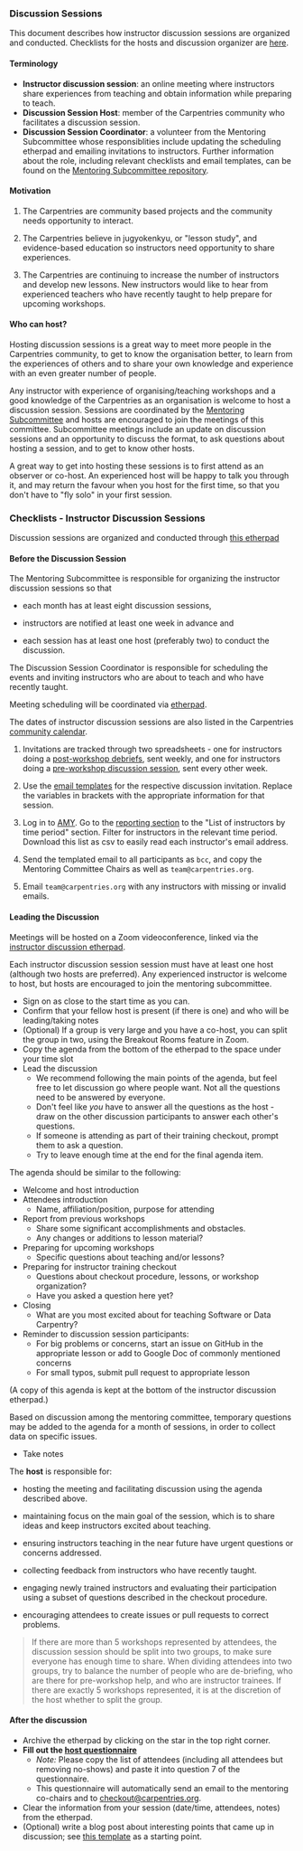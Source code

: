 ### Discussion Sessions

This document describes how instructor discussion sessions are organized and conducted.  Checklists for the hosts and discussion organizer are [here](#checklists-instructor-discussion-sessions).  

#### Terminology

-   **Instructor discussion session**: an online meeting where instructors share experiences from teaching and obtain information while preparing to teach.
-   **Discussion Session Host**: member of the Carpentries community who facilitates a discussion session.
-   **Discussion Session Coordinator**: a volunteer from the Mentoring Subcommittee whose responsiblities include updating the scheduling etherpad and emailing invitations to instructors. Further information about the role, including relevant checklists and email templates, can be found on the [Mentoring Subcommittee repository](https://github.com/carpentries/mentoring/blob/master/roles/discussion-coordinators.md).

#### Motivation

1. The Carpentries are community based projects and the community needs opportunity to interact.

1. The Carpentries believe in jugyokenkyu, or "lesson study", and evidence-based education so instructors need opportunity to share experiences.

1. The Carpentries are continuing to increase the number of instructors and develop new lessons. New instructors would like to hear from experienced teachers who have recently taught to help prepare for upcoming workshops.

#### Who can host?

Hosting discussion sessions is a great way to meet more people in the Carpentries community, to get to know the organisation better, to learn from the experiences of others and to share your own knowledge and experience with an even greater number of people.

Any instructor with experience of organising/teaching workshops and a good knowledge of the Carpentries as an organisation is welcome to host a discussion session. Sessions are coordinated by the [Mentoring Subcommittee](http://pad.software-carpentry.org/scf-mentoring) and hosts are encouraged to join the meetings of this committee. Subcommittee meetings include an update on discussion sessions and an opportunity to discuss the format, to ask questions about hosting a session, and to get to know other hosts.

A great way to get into hosting these sessions is to first attend as an observer or co-host. An experienced host will be happy to talk you through it, and may return the favour when you host for the first time, so that you don't have to "fly solo" in your first session. 

### Checklists - Instructor Discussion Sessions

Discussion sessions are organized and conducted through [this etherpad](http://pad.software-carpentry.org/instructor-discussion)

#### Before the Discussion Session

The Mentoring Subcommittee is responsible for organizing the instructor discussion sessions so that

-   each month has at least eight discussion sessions,

-   instructors are notified at least one week in advance and

-   each session has at least one host (preferably two) to conduct the discussion.


The Discussion Session Coordinator is responsible for scheduling the events and inviting instructors who are about to teach and who have recently taught.

Meeting scheduling will be coordinated via [etherpad](http://pad.software-carpentry.org/instructor-discussion).

The dates of instructor discussion sessions are also listed in the Carpentries [community calendar](https://calendar.google.com/calendar/embed?src=oseuuoht0tvjbokgg3noh8c47g%40group.calendar.google.com).

1.  Invitations are tracked through two spreadsheets - one for instructors doing a [post-workshop debriefs](https://docs.google.com/spreadsheets/d/1OZuaulmSVcekQcFlfWc6cK_8odm64pMqGnEMl3hSPHU/edit#gid=0), sent weekly, and one for instructors doing a [pre-workshop discussion session](https://docs.google.com/spreadsheets/d/1C-R24LRURYx5-PjeW45vvZtPRI7LaQFg8tzixkkq49o/edit#gid=1948936411), sent every other week.

1. Use the [email templates](email_templates.html) for the respective discussion invitation. Replace the variables in brackets with the appropriate information for that session.

1. Log in to [AMY](https://amy.software-carpentry.org/account/login/?next=/workshops/log/).  Go to the [reporting section](../workshop_administration/amy_manual.html#reports) to the "List of instructors by time period" section. Filter for instructors in the relevant time period. Download this list as csv to easily read each instructor's email address.

1. Send the templated email to all participants as `bcc`, and copy the Mentoring Committee Chairs as well as `team@carpentries.org`.

1.  Email `team@carpentries.org` with any instructors with missing or invalid emails.


#### Leading the Discussion

Meetings will be hosted on a Zoom videoconference, linked via the [instructor discussion etherpad](http://pad.software-carpentry.org/instructor-discussion).

Each instructor discussion session session must have at least one host (although two hosts are preferred). Any experienced instructor is welcome to host, but hosts are encouraged to join the mentoring subcommittee. 

- Sign on as close to the start time as you can.  
- Confirm that your fellow host is present (if there is one) and who will be leading/taking notes
- (Optional) If a group is very large and you have a co-host, you can split the group in two, using the Breakout Rooms feature in Zoom.  
- Copy the agenda from the bottom of the etherpad to the space under your time slot
- Lead the discussion
    - We recommend following the main points of the agenda, but feel free to let discussion go where people want.  Not all the questions need to be answered by everyone.  
    - Don't feel like *you* have to answer all the questions as the host - draw on the 
    other discussion participants to answer each other's questions.  
    - If someone is attending as part of their training checkout, prompt them to ask a question. 
    - Try to leave enough time at the end for the final agenda item.  

The agenda should be similar to the following:

- Welcome and host introduction
- Attendees introduction
    - Name, affiliation/position, purpose for attending
- Report from previous workshops
    - Share some significant accomplishments and obstacles.
    - Any changes or additions to lesson material?
- Preparing for upcoming workshops
    - Specific questions about teaching and/or lessons?
- Preparing for instructor training checkout
    - Questions about checkout procedure, lessons, or workshop organization?
    - Have you asked a question here yet?
- Closing
    - What are you most excited about for teaching Software or Data Carpentry?  
- Reminder to discussion session participants: 
    - For big problems or concerns, start an issue on GitHub in the appropriate lesson or add to Google Doc of commonly mentioned concerns
    - For small typos, submit pull request to appropriate lesson

(A copy of this agenda is kept at the bottom of the instructor discussion etherpad.)

Based on discussion among the mentoring committee, temporary questions may be added to the agenda for a month of sessions, in order to collect data on specific issues.  

- Take notes

The **host** is responsible for: 

- hosting the meeting and facilitating discussion using the agenda described above. 

- maintaining focus on the main goal of the session, which is to share ideas and keep instructors excited about teaching.

- ensuring instructors teaching in the near future have urgent questions or concerns addressed.

- collecting feedback from instructors who have recently taught.

- engaging newly trained instructors and evaluating their participation using a subset of 
questions described in the checkout procedure.

- encouraging attendees to create issues or pull requests to correct problems.

> If there are more than 5 workshops represented by attendees, the discussion session should be split into two groups, to make sure everyone has enough time to share.  When dividing attendees into two groups, try to balance the number of people who are de-briefing, who are there for pre-workshop help, and who are instructor trainees.  If there are exactly 5 workshops represented, it is at the discretion of the host whether to split the group.  


#### After the discussion
- Archive the etherpad by clicking on the star in the top right corner.  
- **Fill out the [host questionnaire](https://goo.gl/forms/iXkMQABmO6HROfCy1)**
    - *Note:* Please copy the list of attendees (including all attendees but removing no-shows) and paste it into question 7 of the questionnaire. 
    - This questionnaire will automatically send an email to the mentoring co-chairs and to checkout@carpentries.org.
- Clear the information from your session (date/time, attendees, notes) from the etherpad. 
- (Optional) write a blog post about interesting points that came up in discussion; see 
[this template](template-blog-about-debriefing-session.md) as a starting point.
